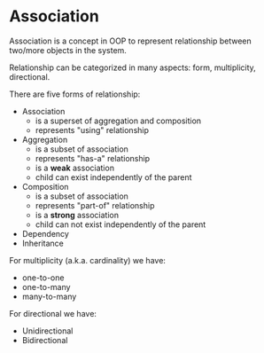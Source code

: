 # Association

Association is a concept in OOP to represent relationship between two/more objects in the system.

Relationship can be categorized in many aspects: form, multiplicity, directional.

There are five forms of relationship:
- Association
    - is a superset of aggregation and composition
    - represents "using" relationship
- Aggregation
    - is a subset of association
    - represents "has-a" relationship
    - is a **weak** association
    - child can exist independently of the parent
- Composition
    - is a subset of association
    - represents "part-of" relationship
    - is a **strong** association
    - child can not exist independently of the parent
- Dependency
- Inheritance

For multiplicity (a.k.a. cardinality) we have:
- one-to-one
- one-to-many
- many-to-many
  
For directional we have:
- Unidirectional
- Bidirectional

